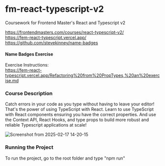 # fm-react-typescript-v2
Coursework for Frontend Master's React and Typescript v2

https://frontendmasters.com/courses/react-typescript-v2/
\
https://fem-react-typescript.vercel.app/
\
https://github.com/stevekinney/name-badges

#### Name Badges Exercise
Exercise Instructions: \
https://fem-react-typescript.vercel.app/Refactoring%20from%20PropTypes,%20an%20exercise.md

### Course Description

Catch errors in your code as you type without having to leave your editor! That's the power of using TypeScript with React. Learn to use TypeScript with React components ensuring you have the correct properties. And use the Context API, React Hooks, and type props to build more robust and reliable Typescript applications at scale!


![Screenshot from 2025-02-17 14-20-15](https://github.com/user-attachments/assets/94560c73-1a7a-4b28-a417-49a95db1810e)


### Running the Project

To run the project, go to the root folder and type "npm run"
